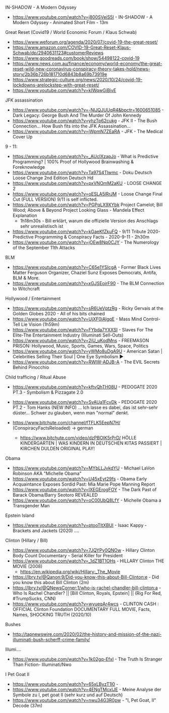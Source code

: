 IN-SHADOW - A Modern Odyssey
  - https://www.youtube.com/watch?v=j800SVeiS5I - IN-SHADOW - A Modern Odyssey - Animated Short Film - 13m


Great Reset (Covid19 / World Economic Forum / Klaus Schwab)
  - https://www.weforum.org/agenda/2020/07/covid-19-the-great-reset/
  - https://www.amazon.com/COVID-19-Great-Reset-Klaus-Schwab/dp/2940631123#customerReviews
  - https://www.goodreads.com/book/show/54498122-covid-19
  - https://www.news.com.au/finance/economy/world-economy/the-great-reset-wild-new-coronavirus-conspiracy-theory-takes-hold/news-story/2b36b726b181710d6843b8a69b73919e
  - https://www.strategic-culture.org/news/2020/10/24/covid-19-lockdowns-arelockstep-with-great-reset/
  - https://www.youtube.com/watch?v=kIWqwGiBivE

JFK assassination
  - https://www.youtube.com/watch?v=-NlJQJUUqR4&bpctr=1600651085 - Dark Legacy: George Bush And The Murder Of John Kennedy
  - https://www.youtube.com/watch?v=yhzTp62cukg - JFK II - The Bush Connection... How Bush fits into the JFK Assassination...
  - https://www.youtube.com/watch?v=jWpmN7ZEaRA - JFK - The Medical Cover Up

9 - 11:
  - https://www.youtube.com/watch?v=_AUclXzapJo - What is Predictive Programming? | 100% Proof of Hollywood Brainwashing & Foreknowledge
  - https://www.youtube.com/watch?v=Ta97S4Tlwmc - Doku Deutsch Loose Change 2nd Edition Deutsch Hd
  - https://www.youtube.com/watch?v=pxVNOmM2aKU - LOOSE CHANGE 2
  - https://www.youtube.com/watch?v=oESLA5lRrJM - Loose Change Final Cut (FULL VERSION) 9/11 is self inflicted.
  - https://www.youtube.com/watch?v=PGPqLX9XYbk Project Camelot; Bill Wood; Above & Beyond Project Looking Glass - Mandela Effect Explanation
    - 1h18m30s - Bill erklärt, warum die offizielle Version des Anschlags sehr unrealistisch ist
  - https://www.youtube.com/watch?v=kGaeKfZkuFQ - 9/11 Tribute 2020-Predictive Programming & Conspiracy Facts - 2020-9-11 - 2h30m
  - https://www.youtube.com/watch?v=jOEw8Np0CJY - The Numerology of the September 11th Attacks

BLM
  - https://www.youtube.com/watch?v=C65e1YSIcgA - Former Black Lives Matter Ferguson Organizer, Chaziel Sunz Exposes Democrats, Antifa, BLM & More.
  - https://www.youtube.com/watch?v=xGJSEoirF90 - The BLM Connection to Witchcraft

Hollywood / Entertainment
  - https://www.youtube.com/watch?v=sR6UeVptzRg - Ricky Gervais at the Golden Globes 2020 - All of his bits chained
  - https://www.youtube.com/watch?v=UjXF0iAlgqE - Mass Mind Control-Tell Lie Vision (1h59m)
  - https://www.youtube.com/watch?v=FYbda7YXXSI - Slaves For The Elite-The Entertainment Industry (Illuminati Sell-Outs)
  - https://www.youtube.com/watch?v=2iU_uKodMns - FREEMASON PRISON: Hollywood, Music, Sports, Games, Wars, Space, Politics
  - https://www.youtube.com/watch?v=yWMo8uDgA9U - American Satan | Celebrities Selling Their Soul | One Eye Symbolism ▶️️
  - https://www.youtube.com/watch?v=RWlW-ADJB-A - The EVIL Secrets Behind Pinocchio

Child trafficing / Ritual Abuse
  - https://www.youtube.com/watch?v=kftvQhTH08U - PEDOGATE 2020 PT.3 - Symbolism & Pizzagate 2.0
  - https://www.youtube.com/watch?v=SvAUa1FcvDk - PEDOGATE 2020 PT.2 - Tom Hanks (NEW INFO)
  ... Ich lasse es dabei, das ist sehr-sehr düster... Schwer zu glauben, wenn man "normal" denkt.
  - https://www.bitchute.com/channel/fTFLK5EepN7H/ (ConspiracyFactsReloaded) -> german

    - https://www.bitchute.com/video/dzPBOIK5rPrD/ HÖLLE KINDERGARTEN | WAS KINDERN IN DEUTSCHEN KITAS PASSIERT | KIRCHEN DULDEN ORIGINAL PLAY!


Obama
  - https://www.youtube.com/watch?v=MYbLLJvkdYU - Michael LaVon Robinson AKA "Michelle Obama"
  - https://www.youtube.com/watch?v=U45xEyt29fs - Obama Early Acquaintance Exposes Sordid Past: Mia Marie Pope Manning Report
  - https://www.youtube.com/watch?v=IXEGErogFOY - The Dark Past of Barack Obama/Barry Seotoro REVEALED
  - https://www.youtube.com/watch?v=oC00UbQ8LfY - Michelle Obama a Transgender Man


Epstein Island
  - https://www.youtube.com/watch?v=ptooTltXBUI - Isaac Kappy - Brackets and Jackets (2020)
  ....

Clinton (Hillary / Bill)
  - https://www.youtube.com/watch?v=7JQYPy0QNOw - Hillary Clinton Body Count Documentary - Serial Killer for President
  - https://www.youtube.com/watch?v=_1dZ1BT1OHs - HILLARY Clinton THE MOVIE (2008)
    - https://en.wikipedia.org/wiki/Hillary:_The_Movie
  - https://lbry.tv/@Qanon:9/Did-you-know-this-about-Bill-Clinton:e - Did you know this about Bill Clinton (2m)
  - https://lbry.tv/@QNewsCorner:1/who-is-rachel-chandler-bill-clinton:a - Who Is Rachel Chandler? || [Bill Clinton, Royals, Epstein] || (Rig For Red, #TrumpSucks, CNN)
  - https://www.youtube.com/watch?v=wyueqAr4wcs - CLINTON CASH : OFFICIAL Clinton Foundation DOCUMENTARY FULL MOVIE, Facts, Names, SHOCKING TRUTH (2020/10)

Bushes
  - http://tapnewswire.com/2020/02/the-history-and-mission-of-the-nazi-illuminati-bush-scherff-crime-family/

Illumi....
  - https://www.youtube.com/watch?v=1k02gq-EfxI - The Truth Is Stranger Than Fiction- Illuminati/Nwo


I Pet Goat II
  - https://www.youtube.com/watch?v=65xLByzT1l0 -
  - https://www.youtube.com/watch?v=4ENgTMcxIJE - Meine Analyse der Symbole zu I, pet goat II (sehr kurz und auf Deutsch)
  - https://www.youtube.com/watch?v=nwu34G3R0pw - "I, Pet Goat, II" Decode (37m)
